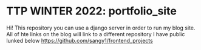 
# TTP WINTER 2022: portfolio_site

Hi! This repository you can use a django server in order to run my blog site. All of hte links on the blog will link to a different repository I have public lunked below
https://github.com/sangy1/frontend_projects

